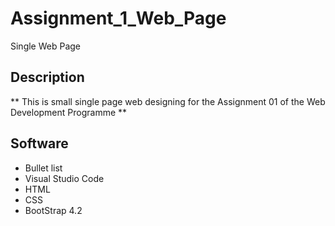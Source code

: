 # Assignment_1_Web_Page
 Single Web Page

## Description
** This is small single page web designing for the Assignment 01 of the Web Development Programme **

## Software
* Bullet list
* Visual Studio Code
* HTML
* CSS
* BootStrap 4.2

